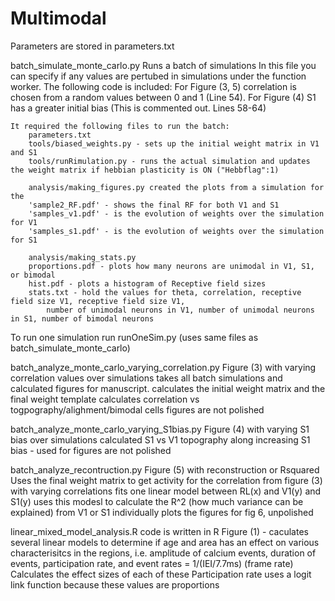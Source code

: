 # Multimodal

Parameters are stored in parameters.txt

batch_simulate_monte_carlo.py
    Runs a batch of simulations
    In this file you can specify if any values are pertubed in simulations under the function worker.
        The following code is included:
        For Figure (3, 5) correlation is chosen from a random values between 0 and 1 (Line 54).
        For Figure (4) S1 has a greater initial bias (This is commented out. Lines 58-64)

    It required the following files to run the batch:
        parameters.txt
        tools/biased_weights.py - sets up the initial weight matrix in V1 and S1
        tools/runRimulation.py - runs the actual simulation and updates the weight matrix if hebbian plasticity is ON ("Hebbflag":1)

        analysis/making_figures.py created the plots from a simulation for the 
        'sample2_RF.pdf' - shows the final RF for both V1 and S1
        'samples_v1.pdf' - is the evolution of weights over the simulation for V1
        'samples_s1.pdf' - is the evolution of weights over the simulation for S1

        analysis/making_stats.py
        proportions.pdf - plots how many neurons are unimodal in V1, S1, or bimodal
        hist.pdf - plots a histogram of Receptive field sizes
        stats.txt - hold the values for theta, correlation, receptive field size V1, receptive field size V1, 
            number of unimodal neurons in V1, number of unimodal neurons in S1, number of bimodal neurons 

To run one simulation run runOneSim.py (uses same files as batch_simulate_monte_carlo)

batch_analyze_monte_carlo_varying_correlation.py
    Figure (3) with varying correlation values over simulations
        takes all batch simulations and calculated figures for manuscript.
        calculates the initial weight matrix and the final weight template
        calculates correlation vs togpography/alighment/bimodal cells
        figures are not polished

batch_analyze_monte_carlo_varying_S1bias.py
    Figure (4) with varying S1 bias over simulations
        calculated S1 vs V1 topography along increasing S1 bias - used for 
        figures are not polished

batch_analyze_recontruction.py
    Figure (5) with reconstruction or Rsquared 
    Uses the final weight matrix to get activity for the correlation from figure (3) with varying correlations
    fits one linear model between RL(x) and V1(y) and S1(y)
        uses this modesl to calculate the R^2 (how much variance can be explained) from V1 or S1 individually
        plots the figures for  fig 6, unpolished

linear_mixed_model_analysis.R code is written in R
    Figure (1) - caculates several linear models to determine if age and area has an effect on various characterisitcs in the regions, 
    i.e. amplitude of calcium events, duration of events, participation rate, and event rates = 1/(IEI/7.7ms) (frame rate)
    Calculates the effect sizes of each of these
    Participation rate uses a logit link function because these values are proportions



 

